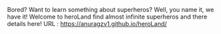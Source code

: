Bored? Want to learn something about superheros? Well, you name it, we have it! Welcome to heroLand find almost infinite superheros and there details here!
URL : https://anuragzv1.github.io/heroLand/
